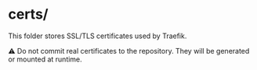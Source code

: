 # certs/

This folder stores SSL/TLS certificates used by Traefik.

⚠️ Do not commit real certificates to the repository.
They will be generated or mounted at runtime.
